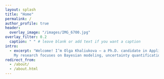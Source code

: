 ```yaml
---
layout: splash
title: "Home"
permalink: /
author_profile: true
header:
  overlay_image: "/images/IMG_6700.jpg"
overlay_filter: 0.2
  caption: " " # leave blank or add text if you want a caption
intro:
  - excerpt: "Welcome! I’m Olga Khaliukova — a Ph.D. candidate in Applied Statistics at the Colorado School of Mines.  
    My research focuses on Bayesian modeling, uncertainty quantification, and data-driven risk assessment with applications in environmental and financial systems."
redirect_from:
  - /about/
  - /about.html
---
```

